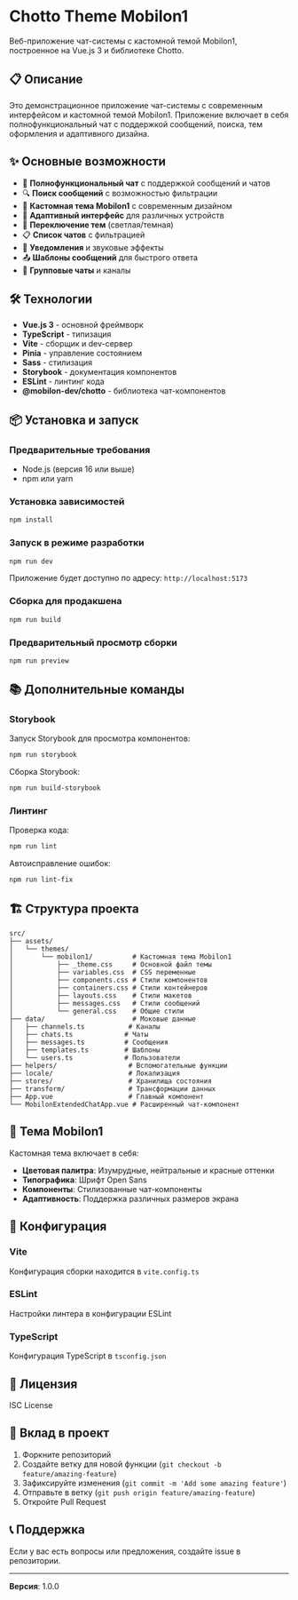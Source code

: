 # Chotto Theme Mobilon1

Веб-приложение чат-системы с кастомной темой Mobilon1, построенное на Vue.js 3 и библиотеке Chotto.

## 📋 Описание

Это демонстрационное приложение чат-системы с современным интерфейсом и кастомной темой Mobilon1. Приложение включает в себя полнофункциональный чат с поддержкой сообщений, поиска, тем оформления и адаптивного дизайна.

## ✨ Основные возможности

- 💬 **Полнофункциональный чат** с поддержкой сообщений и чатов
- 🔍 **Поиск сообщений** с возможностью фильтрации
- 🎨 **Кастомная тема Mobilon1** с современным дизайном
- 📱 **Адаптивный интерфейс** для различных устройств
- 🌙 **Переключение тем** (светлая/темная)
- 📋 **Список чатов** с фильтрацией
- 🔔 **Уведомления** и звуковые эффекты
- 📤 **Шаблоны сообщений** для быстрого ответа
- 👥 **Групповые чаты** и каналы

## 🛠 Технологии

- **Vue.js 3** - основной фреймворк
- **TypeScript** - типизация
- **Vite** - сборщик и dev-сервер
- **Pinia** - управление состоянием
- **Sass** - стилизация
- **Storybook** - документация компонентов
- **ESLint** - линтинг кода
- **@mobilon-dev/chotto** - библиотека чат-компонентов

## 📦 Установка и запуск

### Предварительные требования

- Node.js (версия 16 или выше)
- npm или yarn

### Установка зависимостей

```bash
npm install
```

### Запуск в режиме разработки

```bash
npm run dev
```

Приложение будет доступно по адресу: `http://localhost:5173`

### Сборка для продакшена

```bash
npm run build
```

### Предварительный просмотр сборки

```bash
npm run preview
```

## 📚 Дополнительные команды

### Storybook

Запуск Storybook для просмотра компонентов:
```bash
npm run storybook
```

Сборка Storybook:
```bash
npm run build-storybook
```

### Линтинг

Проверка кода:
```bash
npm run lint
```

Автоисправление ошибок:
```bash
npm run lint-fix
```

## 🏗 Структура проекта

```
src/
├── assets/
│   └── themes/
│       └── mobilon1/          # Кастомная тема Mobilon1
│           ├── _theme.css     # Основной файл темы
│           ├── variables.css  # CSS переменные
│           ├── components.css # Стили компонентов
│           ├── containers.css # Стили контейнеров
│           ├── layouts.css    # Стили макетов
│           ├── messages.css   # Стили сообщений
│           └── general.css    # Общие стили
├── data/                      # Моковые данные
│   ├── channels.ts           # Каналы
│   ├── chats.ts             # Чаты
│   ├── messages.ts          # Сообщения
│   ├── templates.ts         # Шаблоны
│   └── users.ts             # Пользователи
├── helpers/                  # Вспомогательные функции
├── locale/                   # Локализация
├── stores/                   # Хранилища состояния
├── transform/                # Трансформации данных
├── App.vue                   # Главный компонент
└── MobilonExtendedChatApp.vue # Расширенный чат-компонент
```

## 🎨 Тема Mobilon1

Кастомная тема включает в себя:

- **Цветовая палитра**: Изумрудные, нейтральные и красные оттенки
- **Типографика**: Шрифт Open Sans
- **Компоненты**: Стилизованные чат-компоненты
- **Адаптивность**: Поддержка различных размеров экрана

## 🔧 Конфигурация

### Vite

Конфигурация сборки находится в `vite.config.ts`

### ESLint

Настройки линтера в конфигурации ESLint

### TypeScript

Конфигурация TypeScript в `tsconfig.json`

## 📝 Лицензия

ISC License

## 🤝 Вклад в проект

1. Форкните репозиторий
2. Создайте ветку для новой функции (`git checkout -b feature/amazing-feature`)
3. Зафиксируйте изменения (`git commit -m 'Add some amazing feature'`)
4. Отправьте в ветку (`git push origin feature/amazing-feature`)
5. Откройте Pull Request

## 📞 Поддержка

Если у вас есть вопросы или предложения, создайте issue в репозитории.

---

**Версия**: 1.0.0